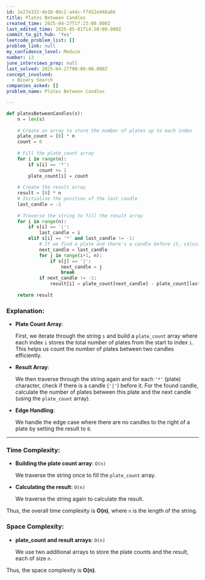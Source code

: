 ```yaml
---
id: 1e27e332-de10-80c2-a44c-f7452e948a6b
title: Plates Between Candles
created_time: 2025-04-27T17:23:00.000Z
last_edited_time: 2025-05-01T14:30:00.000Z
commit_to_git_hub: 'Yes'
leetcode_problem_list: []
problem_link: null
my_confidence_level: Meduim
number: 13
june_interviews_prep: null
last_solved: 2025-04-27T00:00:00.000Z
concept_involved:
  - Binary Search
companies_asked: []
problem_name: Plates Between Candles

---
```


```python
def platesBetweenCandles(s):
    n = len(s)
    
    # Create an array to store the number of plates up to each index
    plate_count = [0] * n
    count = 0
    
    # Fill the plate_count array
    for i in range(n):
        if s[i] == '*':
            count += 1
        plate_count[i] = count
    
    # Create the result array
    result = [0] * n
    # Initialize the position of the last candle
    last_candle = -1
    
    # Traverse the string to fill the result array
    for i in range(n):
        if s[i] == '|':
            last_candle = i
        elif s[i] == '*' and last_candle != -1:
            # If we find a plate and there's a candle before it, calculate the plates between them
            next_candle = last_candle
            for j in range(i+1, n):
                if s[j] == '|':
                    next_candle = j
                    break
            if next_candle != -1:
                result[i] = plate_count[next_candle] - plate_count[last_candle]
    
    return result

```

### **Explanation:**

*   **Plate Count Array**:

    First, we iterate through the string `s` and build a `plate_count` array where each index `i` stores the total number of plates from the start to index `i`. This helps us count the number of plates between two candles efficiently.

*   **Result Array**:

    We then traverse through the string again and for each `'*'` (plate) character, check if there is a candle (`'|'`) before it. For the found candle, calculate the number of plates between this plate and the next candle (using the `plate_count` array).

*   **Edge Handling**:

    We handle the edge case where there are no candles to the right of a plate by setting the result to `0`.

***

### **Time Complexity:**

*   **Building the plate count array**: `O(n)`

    We traverse the string once to fill the `plate_count` array.

*   **Calculating the result**: `O(n)`

    We traverse the string again to calculate the result.

Thus, the overall time complexity is **O(n)**, where `n` is the length of the string.

### **Space Complexity:**

*   **plate\_count and result arrays**: `O(n)`

    We use two additional arrays to store the plate counts and the result, each of size `n`.

Thus, the space complexity is **O(n)**.
